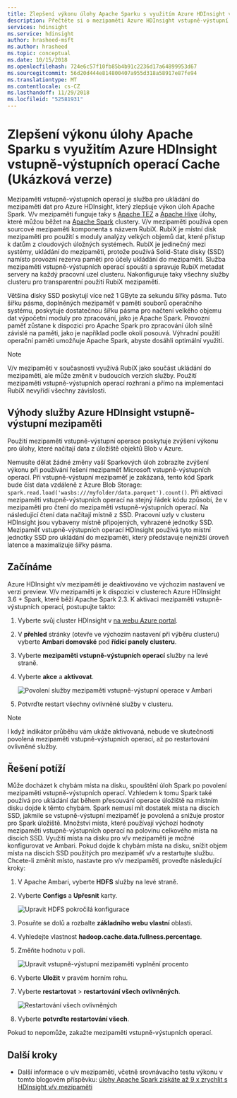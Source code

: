 ```yaml
---
title: Zlepšení výkonu úlohy Apache Sparku s využitím Azure HDInsight vstupně-výstupních operací Cache (Ukázková verze)
description: Přečtěte si o mezipaměti Azure HDInsight vstupně-výstupní operace a jak ho použít ke zlepšení výkonu Apache Spark.
services: hdinsight
ms.service: hdinsight
author: hrasheed-msft
ms.author: hrasheed
ms.topic: conceptual
ms.date: 10/15/2018
ms.openlocfilehash: 724e6c57f10fb85b4b91c2236d17a64899953d67
ms.sourcegitcommit: 56d20d444e814800407a955d318a58917e87fe94
ms.translationtype: MT
ms.contentlocale: cs-CZ
ms.lasthandoff: 11/29/2018
ms.locfileid: "52581931"
---
```

# <a name="improve-performance-of-apache-spark-workloads-using-azure-hdinsight-io-cache-preview"></a>Zlepšení výkonu úlohy Apache Sparku s využitím Azure HDInsight vstupně-výstupních operací Cache (Ukázková verze)

Mezipaměti vstupně-výstupních operací je služba pro ukládání do mezipaměti dat pro Azure HDInsight, který zlepšuje výkon úloh Apache Spark. V/v mezipaměti funguje taky s [Apache TEZ](https://tez.apache.org/) a [Apache Hive](https://hive.apache.org/) úlohy, které můžou běžet na [Apache Spark](https://spark.apache.org/) clustery. V/v mezipaměti používá open sourcové mezipaměti komponenta s názvem RubiX. RubiX je místní disk mezipaměti pro použití s moduly analýzy velkých objemů dat, které přístup k datům z cloudových úložných systémech. RubiX je jedinečný mezi systémy, ukládání do mezipaměti, protože používá Solid-State disky (SSD) namísto provozní rezerva paměti pro účely ukládání do mezipaměti. Služba mezipaměti vstupně-výstupních operací spouští a spravuje RubiX metadat servery na každý pracovní uzel clusteru. Nakonfiguruje taky všechny služby clusteru pro transparentní použití RubiX mezipaměti.

Většina disky SSD poskytují více než 1 GByte za sekundu šířky pásma. Tuto šířku pásma, doplněných mezipaměť v paměti souborů operačního systému, poskytuje dostatečnou šířku pásma pro načtení velkého objemu dat výpočetní moduly pro zpracování, jako je Apache Spark. Provozní paměť zůstane k dispozici pro Apache Spark pro zpracování úloh silně závislé na paměti, jako je například podle okolí posouvá. Výhradní použití operační paměti umožňuje Apache Spark, abyste dosáhli optimální využití.  

>[!Note]
>V/v mezipaměti v současnosti využívá RubiX jako součást ukládání do mezipaměti, ale může změnit v budoucích verzích služby. Použití mezipaměti vstupně-výstupních operací rozhraní a přímo na implementaci RubiX nevyřídí všechny závislosti.

## <a name="benefits-of-azure-hdinsight-io-cache"></a>Výhody služby Azure HDInsight vstupně-výstupní mezipaměti

Použití mezipaměti vstupně-výstupní operace poskytuje zvýšení výkonu pro úlohy, které načítají data z úložiště objektů Blob v Azure.

Nemusíte dělat žádné změny vaší Sparkových úloh zobrazíte zvýšení výkonu při používání řešení mezipaměť Microsoft vstupně-výstupních operací. Při vstupně-výstupní mezipaměť je zakázaná, tento kód Spark bude číst data vzdáleně z Azure Blob Storage: `spark.read.load('wasbs:///myfolder/data.parquet').count()`. Při aktivaci mezipaměti vstupně-výstupních operací na stejný řádek kódu způsobí, že v mezipaměti pro čtení do mezipaměti vstupně-výstupních operací. Na následující čtení data načítají místně z SSD. Pracovní uzly v clusteru HDInsight jsou vybaveny místně připojených, vyhrazené jednotky SSD. Mezipaměť vstupně-výstupních operací HDInsight používá tyto místní jednotky SSD pro ukládání do mezipaměti, který představuje nejnižší úroveň latence a maximalizuje šířky pásma.

## <a name="getting-started"></a>Začínáme

Azure HDInsight v/v mezipaměti je deaktivováno ve výchozím nastavení ve verzi preview. V/v mezipaměti je k dispozici v clusterech Azure HDInsight 3.6 + Spark, které běží Apache Spark 2.3.  K aktivaci mezipaměti vstupně-výstupních operací, postupujte takto:

1. Vyberte svůj cluster HDInsight v [na webu Azure portal](https://portal.azure.com).

1. V **přehled** stránky (otevře ve výchozím nastavení při výběru clusteru) vyberte **Ambari domovské** pod **řídicí panely clusteru**.

1. Vyberte **mezipaměti vstupně-výstupních operací** služby na levé straně.

1. Vyberte **akce** a **aktivovat**.

    ![Povolení služby mezipaměti vstupně-výstupní operace v Ambari](./media/apache-spark-improve-performance-iocache/ambariui-enable-iocache.png "povolení služby mezipaměti vstupně-výstupní operace v Ambari")

1. Potvrďte restart všechny ovlivněné služby v clusteru.

>[!NOTE] 
> I když indikátor průběhu vám ukáže aktivovaná, nebude ve skutečnosti povolená mezipaměti vstupně-výstupních operací, až po restartování ovlivněné služby.

## <a name="troubleshooting"></a>Řešení potíží
  
Může docházet k chybám místa na disku, spouštění úloh Spark po povolení mezipaměti vstupně-výstupních operací. Vzhledem k tomu Spark také používá pro ukládání dat během přesouvání operace úložiště na místním disku dojde k těmto chybám. Spark nemusí mít dostatek místa na discích SSD, jakmile se vstupně-výstupní mezipaměť je povolená a snižuje prostor pro Spark úložiště. Množství místa, které používají výchozí hodnoty mezipaměti vstupně-výstupních operací na polovinu celkového místa na discích SSD. Využití místa na disku pro v/v mezipaměti je možné konfigurovat ve Ambari. Pokud dojde k chybám místa na disku, snížit objem místa na discích SSD použitých pro mezipaměť v/v a restartujte službu. Chcete-li změnit místo, nastavte pro v/v mezipaměti, proveďte následující kroky:

1. V Apache Ambari, vyberte **HDFS** služby na levé straně.

1. Vyberte **Configs** a **Upřesnit** karty.

    ![Upravit HDFS pokročilá konfigurace](./media/apache-spark-improve-performance-iocache/ambariui-hdfs-service-configs-advanced.png "upravit HDFS pokročilá konfigurace")

1. Posuňte se dolů a rozbalte **základního webu vlastní** oblasti.

1. Vyhledejte vlastnost **hadoop.cache.data.fullness.percentage**.

1. Změňte hodnotu v poli.

    ![Upravit vstupně-výstupní mezipaměti vyplnění procento](./media/apache-spark-improve-performance-iocache/ambariui-cache-data-fullness-percentage-property.png "upravit procento vyplnění v/v mezipaměti")

1. Vyberte **Uložit** v pravém horním rohu.

1. Vyberte **restartovat** > **restartování všech ovlivněných**.

    ![Restartování všech ovlivněných](./media/apache-spark-improve-performance-iocache/ambariui-restart-all-affected.png "restartování všech ovlivněných")

1. Vyberte **potvrďte restartování všech**.

Pokud to nepomůže, zakažte mezipaměti vstupně-výstupních operací.

## <a name="next-steps"></a>Další kroky

- Další informace o v/v mezipaměti, včetně srovnávacího testu výkonu v tomto blogovém příspěvku: [úlohy Apache Spark získáte až 9 x zrychlit s HDInsight v/v mezipaměti](https://azure.microsoft.com/en-us/blog/apache-spark-speedup-with-hdinsight-io-cache/)
